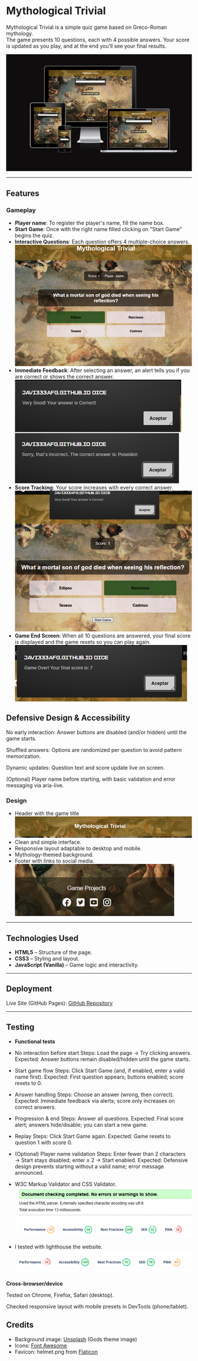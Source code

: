 
# Mythological Trivial

Mythological Trivial is a simple quiz game based on Greco-Roman mythology.  
The game presents 10 questions, each with 4 possible answers. Your score is updated as you play, and at the end you’ll see your final results.

![Trivial](docs/images/Ui.dev.jpg)

---

## Features

### Gameplay
- **Player name**: To register the player's name, fill the name box.
- **Start Game**: Once with the right name filled clicking on "Start Game" begins the quiz.
- **Interactive Questions**: Each question offers 4 multiple-choice answers.
![Game Screenshot](docs/images/gameplay.png)
- **Immediate Feedback**: After selecting an answer, an alert tells you if you are correct or shows the correct answer.
![Correct answer](docs/images/correct.png) 
![Wrong answer](docs/images/wrong.png)
- **Score Tracking**: Your score increases with every correct answer.
![Score](docs/images/score.png)
- **Game End Screen**: When all 10 questions are answered, your final score is displayed and the game resets so you can play again.
![End Screen](docs/images/gameover.png)

## Defensive Design & Accessibility

No early interaction: Answer buttons are disabled (and/or hidden) until the game starts.

Shuffled answers: Options are randomized per question to avoid pattern memorization.

Dynamic updates: Question text and score update live on screen.

(Optional) Player name before starting, with basic validation and error messaging via aria-live.

### Design
- Header with the game title
![Header Screenshot](docs/images/header.png)
- Clean and simple interface.
- Responsive layout adaptable to desktop and mobile.
- Mythology-themed background.
- Footer with links to social media.
![Footer Screenshot](docs/images/footer.png)


---

## Technologies Used

- **HTML5** – Structure of the page.
- **CSS3** – Styling and layout.
- **JavaScript (Vanilla)** – Game logic and interactivity.

---

## Deployment

Live Site (GitHub Pages): 
[GitHub Repository](https://github.com/Javi333afg/Mythological-Trivial)


---

## Testing

- **Functional tests**

- No interaction before start
Steps: Load the page → Try clicking answers.
Expected: Answer buttons remain disabled/hidden until the game starts. 

- Start game flow
Steps: Click Start Game (and, if enabled, enter a valid name first).
Expected: First question appears; buttons enabled; score resets to 0. 

- Answer handling
Steps: Choose an answer (wrong, then correct).
Expected: Immediate feedback via alerts; score only increases on correct answers. 

- Progression & end
Steps: Answer all questions.
Expected: Final score alert; answers hide/disable; you can start a new game. 

- Replay
Steps: Click Start Game again.
Expected: Game resets to question 1 with score 0. 

- (Optional) Player name validation
Steps: Enter fewer than 2 characters → Start stays disabled; enter ≥ 2 → Start enabled.
Expected: Defensive design prevents starting without a valid name; error message announced. 

- W3C Markup Validator and CSS Validator.
![Test](docs/images/W3C.png) 
![Test](docs/images/CSS.png)

- I tested with lighthouse the website.
![Perfomance](docs/images/perfomance.png)

**Cross-browser/device**

Tested on Chrome, Firefox, Safari (desktop).

Checked responsive layout with mobile presets in DevTools (phone/tablet).

## Credits

- Background image: [Unsplash](https://unsplash.com/) (Gods theme image)  
- Icons: [Font Awesome](https://fontawesome.com/)  
- Favicon: helmet.png from [Flaticon](https://www.flaticon.com/)  
